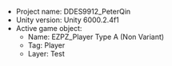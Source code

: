 <!-- UNITY CODE ASSIST INSTRUCTIONS START -->
- Project name: DDES9912_PeterQin
- Unity version: Unity 6000.2.4f1
- Active game object:
  - Name: EZPZ_Player Type A (Non Variant)
  - Tag: Player
  - Layer: Test
<!-- UNITY CODE ASSIST INSTRUCTIONS END -->